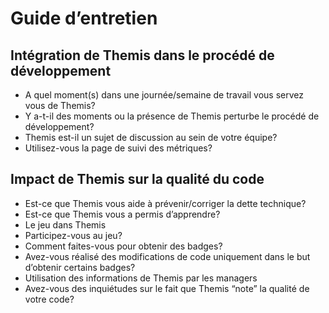 # Guide d’entretien

## Intégration de Themis dans le procédé de développement

* A quel moment(s) dans une journée/semaine de travail vous servez vous de Themis?
* Y a-t-il des moments ou la présence de Themis perturbe le procédé de développement?
* Themis est-il un sujet de discussion au sein de votre équipe?
* Utilisez-vous la page de suivi des métriques?

## Impact de Themis sur la qualité du code

* Est-ce que Themis vous aide à prévenir/corriger la dette technique?
* Est-ce que Themis vous a permis d’apprendre?
* Le jeu dans Themis
* Participez-vous au jeu?
* Comment faites-vous pour obtenir des badges?
* Avez-vous réalisé des modifications de code uniquement dans le but d’obtenir certains badges? 
* Utilisation des informations de Themis par les managers
* Avez-vous des inquiétudes sur le fait que Themis “note” la qualité de votre code?

